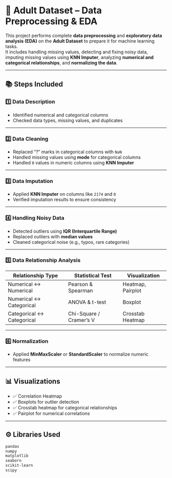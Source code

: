 # 🧩 Adult Dataset – Data Preprocessing & EDA

This project performs complete **data preprocessing** and **exploratory data analysis (EDA)** on the **Adult Dataset** to prepare it for machine learning tasks.  
It includes handling missing values, detecting and fixing noisy data, imputing missing values using **KNN Imputer**, analyzing **numerical and categorical relationships**, and **normalizing the data**.

---

## 📚 Steps Included

### **1️⃣ Data Description**
- Identified numerical and categorical columns  
- Checked data types, missing values, and duplicates  

---

### **2️⃣ Data Cleaning**
- Replaced “?” marks in categorical columns with `NaN`  
- Handled missing values using **mode** for categorical columns  
- Handled `0` values in numeric columns using **KNN Imputer**

---

### **3️⃣ Data Imputation**
- Applied **KNN Imputer** on columns like `2174` and `0`  
- Verified imputation results to ensure consistency  

---

### **4️⃣ Handling Noisy Data**
- Detected outliers using **IQR (Interquartile Range)**  
- Replaced outliers with **median values**  
- Cleaned categorical noise (e.g., typos, rare categories)  

---

### **5️⃣ Data Relationship Analysis**

| Relationship Type | Statistical Test | Visualization |
|-------------------|------------------|----------------|
| Numerical ↔ Numerical | Pearson & Spearman | Heatmap, Pairplot |
| Numerical ↔ Categorical | ANOVA & t-test | Boxplot |
| Categorical ↔ Categorical | Chi-Square / Cramer’s V | Crosstab Heatmap |

---

### **6️⃣ Normalization**
- Applied **MinMaxScaler** or **StandardScaler** to normalize numeric features  

---

## 📊 Visualizations
- ✅ Correlation Heatmap  
- ✅ Boxplots for outlier detection  
- ✅ Crosstab heatmap for categorical relationships  
- ✅ Pairplot for numerical correlations  

---

## ⚙️ Libraries Used

```bash
pandas  
numpy  
matplotlib  
seaborn  
scikit-learn  
scipy
